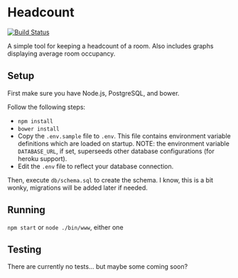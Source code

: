 # Headcount

[![Build Status](https://travis-ci.org/robmcl4/headcount.svg?branch=master)](https://travis-ci.org/robmcl4/headcount)

A simple tool for keeping a headcount of a room. Also includes graphs
displaying average room occupancy.

## Setup

First make sure you have Node.js, PostgreSQL, and bower.

Follow the following steps:

* `npm install`
* `bower install`
* Copy the `.env.sample` file to `.env`. This file contains environment variable definitions
  which are loaded on startup. NOTE: the environment variable `DATABASE_URL`, if set, superseeds other database configurations (for heroku support).
* Edit the `.env` file to reflect your database connection.

Then, execute `db/schema.sql` to create the schema. I know, this is a bit wonky, migrations will be added
later if needed.

## Running

`npm start` or `node ./bin/www`, either one

## Testing

There are currently no tests... but maybe some coming soon?
